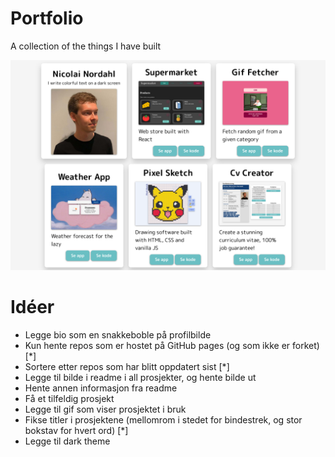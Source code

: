 # Portfolio

A collection of the things I have built

<img src="./img/screenshot.png">

# Idéer

- Legge bio som en snakkeboble på profilbilde
- Kun hente repos som er hostet på GitHub pages (og som ikke er forket) [*]
- Sortere etter repos som har blitt oppdatert sist [*]
- Legge til bilde i readme i all prosjekter, og hente bilde ut
- Hente annen informasjon fra readme
- Få et tilfeldig prosjekt
- Legge til gif som viser prosjektet i bruk
- Fikse titler i prosjektene (mellomrom i stedet for bindestrek, og stor bokstav for hvert ord) [*]
- Legge til dark theme
